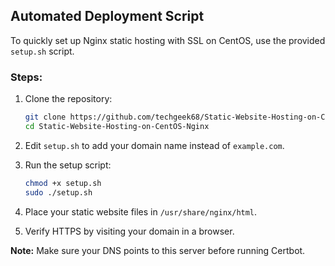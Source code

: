## Automated Deployment Script

To quickly set up Nginx static hosting with SSL on CentOS, use the provided `setup.sh` script.

### Steps:

1. Clone the repository:
   ```bash
   git clone https://github.com/techgeek68/Static-Website-Hosting-on-CentOS-Nginx.git
   cd Static-Website-Hosting-on-CentOS-Nginx
   ```

2. Edit `setup.sh` to add your domain name instead of `example.com`.

3. Run the setup script:
   ```bash
   chmod +x setup.sh
   sudo ./setup.sh
   ```

4. Place your static website files in `/usr/share/nginx/html`.

5. Verify HTTPS by visiting your domain in a browser.

**Note:** Make sure your DNS points to this server before running Certbot.
